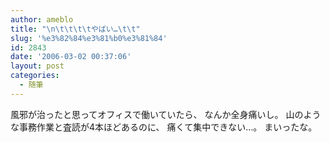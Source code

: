 ```yaml
---
author: ameblo
title: "\n\t\t\t\tやばい…\t\t"
slug: '%e3%82%84%e3%81%b0%e3%81%84'
id: 2843
date: '2006-03-02 00:37:06'
layout: post
categories:
  - 随筆
---
```


風邪が治ったと思ってオフィスで働いていたら、 なんか全身痛いし。 山のような事務作業と査読が4本ほどあるのに、 痛くて集中できない…。 まいったな。